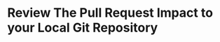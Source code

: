 # Review The Pull Request Impact to your Local Git Repository







[Clone Another Repository, Make Changes, and Create a New Pull Request]: section_13.md	"Clone Another Repository, Make Changes, and Create a New Pull Request"

